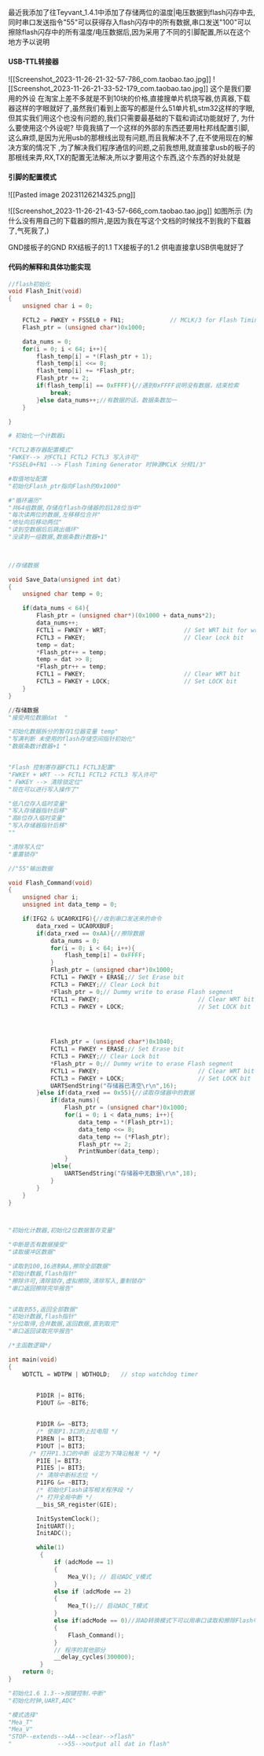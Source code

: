 
最近我添加了往Teyvant_1.4.1中添加了存储两位的温度|电压数据到flash闪存中去,同时串口发送指令"55"可以获得存入flash闪存中的所有数据,串口发送"100"可以擦除flash闪存中的所有温度/电压数据后,因为采用了不同的引脚配置,所以在这个地方予以说明 

#### USB-TTL转接器
![[Screenshot_2023-11-26-21-32-57-786_com.taobao.tao.jpg]]
![[Screenshot_2023-11-26-21-33-52-179_com.taobao.tao.jpg]]
这个是我们要用的外设 
在淘宝上差不多就是不到10块的价格,直接搜单片机烧写器,仿真器,下载器这样的字眼就好了,虽然我们看到上面写的都是什么51单片机,stm32这样的字眼,但其实我们用这个也没有问题的,我们只需要最基础的下载和调试功能就好了,
为什么要使用这个外设呢?
毕竟我搞了一个这样的外部的东西还要用杜邦线配置引脚,这么麻烦,是因为光用usb的那根线出现有问题,而且我解决不了,在不使用现在的解决方案的情况下 ,为了解决我们程序通信的问题,之前我想用,就直接拿usb的板子的那根线来弄,RX,TX的配置无法解决,所以才要用这个东西,这个东西的好处就是




#### 引脚的配置模式

![[Pasted image 20231126214325.png]]

![[Screenshot_2023-11-26-21-43-57-666_com.taobao.tao.jpg]]
如图所示 
(为什么没有用自己的下载器的照片,是因为我在写这个文档的时候找不到我的下载器了,气死我了,)

GND接板子的GND 
RX结板子的1.1
TX接板子的1.2
供电直接拿USB供电就好了

#### 代码的解释和具体功能实现



```c
//flash初始化  
void Flash_Init(void)
{
    unsigned char i = 0;

    FCTL2 = FWKEY + FSSEL0 + FN1;             // MCLK/3 for Flash Timing Generator
    Flash_ptr = (unsigned char*)0x1000;

    data_nums = 0;
    for(i = 0; i < 64; i++){
        flash_temp[i] = *(Flash_ptr + 1);
        flash_temp[i] <<= 8;
        flash_temp[i] += *Flash_ptr;
        Flash_ptr += 2;
        if(flash_temp[i] == 0xFFFF){//遇到0xFFFF说明没有数据，结束检索
            break;
        }else data_nums++;//有数据的话，数据条数加一
    }

}
```


```python
# 初始化一个计数器i

"FCTL2寄存器配置模式"
"FWKEY--> 对FCTL1 FCTL2 FCTL3 写入许可"
"FSSEL0+FN1 --> Flash Timing Generator 时钟源MCLK 分频1/3"

#取值地址配置
"初始化Flash_ptr指向Flash的0x1000"

#"循环遍历"
"共64组数据,存储在flash存储器的后128位当中"
"每次读两位的数据,左移移位合并"
"地址向后移动两位"
"读到空数据后后跳出循环"
"没读到一组数据,数据条数计数器+1"

    
```




```c
//存储数据

void Save_Data(unsigned int dat)
{
    unsigned char temp = 0;

    if(data_nums < 64){
        Flash_ptr = (unsigned char*)(0x1000 + data_nums*2);
        data_nums++;
        FCTL1 = FWKEY + WRT;                      // Set WRT bit for write operation
        FCTL3 = FWKEY;                            // Clear Lock bit
        temp = dat;
        *Flash_ptr++ = temp;
        temp = dat >> 8;
        *Flash_ptr++ = temp;
        FCTL1 = FWKEY;                            // Clear WRT bit
        FCTL3 = FWKEY + LOCK;                     // Set LOCK bit
    }
}


```

```python
//存储数据
"接受两位数据dat  "

"初始化数据拆分的暂存1位器变量 temp"
"写满判断 未使用的flash存储空间指针初始化"
"数据条数计数器+1 "


"Flash 控制寄存器FCTL1 FCTL3配置"
"FWKEY + WRT --> FCTL1 FCTL2 FCTL3 写入许可" 
" FWKEY --> 清除锁定位"
"现在可以进行写入操作了"

"低八位存入临时变量"
"写入存储器指针后移"
"高8位存入临时变量"
"写入存储器指针后移"
""

"清除写入位"
"重置锁存"

```


```c
//"55"输出数据

void Flash_Command(void)
{
    unsigned char i;
    unsigned int data_temp = 0;

    if(IFG2 & UCA0RXIFG){//收到串口发送来的命令
        data_rxed = UCA0RXBUF;
        if(data_rxed == 0xAA){//擦除数据
            data_nums = 0;
            for(i = 0; i < 64; i++){
                flash_temp[i] = 0xFFFF;
            }
            Flash_ptr = (unsigned char*)0x1000;
            FCTL1 = FWKEY + ERASE;// Set Erase bit
            FCTL3 = FWKEY;// Clear Lock bit
            *Flash_ptr = 0;// Dummy write to erase Flash segment
            FCTL1 = FWKEY;                            // Clear WRT bit
            FCTL3 = FWKEY + LOCK;                     // Set LOCK bit
           



			Flash_ptr = (unsigned char*)0x1040;
            FCTL1 = FWKEY + ERASE;// Set Erase bit
            FCTL3 = FWKEY;// Clear Lock bit
            *Flash_ptr = 0;// Dummy write to erase Flash segment
            FCTL1 = FWKEY;                            // Clear WRT bit
            FCTL3 = FWKEY + LOCK;                     // Set LOCK bit
            UARTSendString("存储器已清空\r\n",16);
        }else if(data_rxed == 0x55){//读取存储器中的数据
            if(data_nums){
                Flash_ptr = (unsigned char*)0x1000;
                for(i = 0; i < data_nums; i++){
                    data_temp = *(Flash_ptr+1);
                    data_temp <<= 8;
                    data_temp += (*Flash_ptr);
                    Flash_ptr += 2;
                    PrintNumber(data_temp);
                }
            }else{
                UARTSendString("存储器中无数据\r\n",18);
            }
        }
    }
}




```




```python
"初始化计数器,初始化2位数据暂存变量"

"中断是否有数据接受"
"读取缓冲区数据"

"读取到100,16进制AA,擦除全部数据"
"初始计数器,flash指针"
"擦除许可,清除锁存,虚拟擦除,清除写入,重制锁存"
"串口返回擦除完毕报告"


"读取到55,返回全部数据"
"初始计数器,flash指针"
"分位取得,合并数据,返回数据,直到取完"
"串口返回读取完毕报告"

```




```c
/*主函数逻辑*/

int main(void)
{
    WDTCTL = WDTPW | WDTHOLD;   // stop watchdog timer

 
        P1DIR |= BIT6;
        P1OUT &= ~BIT6;


        P1DIR &= ~BIT3;
        /* 使能P1.3口的上拉电阻 */
        P1REN |= BIT3;
        P1OUT |= BIT3;
	  /* 打开P1.3口的中断 设定为下降沿触发 */ */
        P1IE |= BIT3;
        P1IES |= BIT3;
        /* 清除中断标志位 */
        P1IFG &= ~BIT3;
        /* 初始化Flash读写相关程序段 */
        /* 打开全局中断 */
        __bis_SR_register(GIE);

        InitSystemClock();
        InitUART();
        InitADC();

        while(1)
         {
             if (adcMode == 1)
             {
                 Mea_V(); // 启动ADC_V模式
             }
             else if (adcMode == 2)
             {
                 Mea_T();// 启动ADC_T模式
             }
             else if(adcMode == 0)//非AD转换模式下可以用串口读取和擦除Flash中的数据
             {
                 Flash_Command();
             }
             // 程序的其他部分
             __delay_cycles(300000);
         }
    return 0;
}

```



```python 
"初始化1.6 1.3-->按键控制.中断"
"初始化时钟,UART,ADC"

"模式选择"
"Mea_T"
"Mea_V"
"STOP--extends-->AA-->clear-->flash"
"             -->55-->output all dat in flash"

```